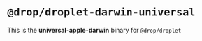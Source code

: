 # `@drop/droplet-darwin-universal`

This is the **universal-apple-darwin** binary for `@drop/droplet`
